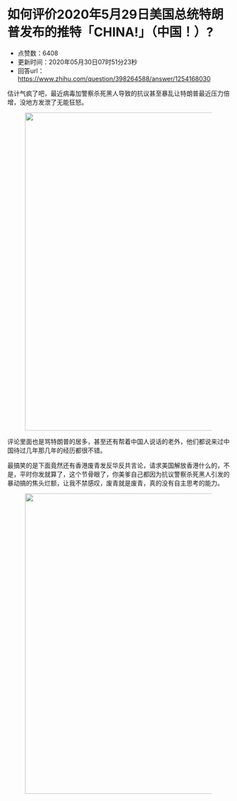 # 如何评价2020年5月29日美国总统特朗普发布的推特「CHINA!」（中国！）?
- 点赞数：6408
- 更新时间：2020年05月30日07时51分23秒
- 回答url：https://www.zhihu.com/question/398264588/answer/1254168030
<body>
 <p data-pid="O-3vfO6k">估计气疯了吧，最近病毒加警察杀死黑人导致的抗议甚至暴乱让特朗普最近压力倍增，没地方发泄了无能狂怒。</p>
 <figure data-size="normal">
  <img src="https://pica.zhimg.com/50/v2-18f4b121a5367f82526587a6f4b33ca4_720w.jpg?source=1940ef5c" data-rawwidth="720" data-rawheight="516" data-size="normal" data-original-token="v2-986a7e203652b38456d5278f067c8c5d" data-default-watermark-src="https://pica.zhimg.com/50/v2-046cc116100221d943267bd54e6cd750_720w.jpg?source=1940ef5c" class="origin_image zh-lightbox-thumb" width="720" data-original="https://pic1.zhimg.com/v2-18f4b121a5367f82526587a6f4b33ca4_r.jpg?source=1940ef5c">
 </figure>
 <p data-pid="NPaFONO2">评论里面也是骂特朗普的居多，甚至还有帮着中国人说话的老外，他们都说来过中国待过几年那几年的经历都很不错。</p>
 <p data-pid="Z4v8DiqX">最搞笑的是下面竟然还有香港废青发反华反共言论，请求美国解放香港什么的，不是，平时你发就算了，这个节骨眼了，你美爹自己都因为抗议警察杀死黑人引发的暴动搞的焦头烂额，让我不禁感叹，废青就是废青，真的没有自主思考的能力。</p>
 <figure data-size="normal">
  <img src="https://pica.zhimg.com/50/v2-c92c5262770f36966ab5585b05404adc_720w.jpg?source=1940ef5c" data-rawwidth="680" data-rawheight="581" data-size="normal" data-original-token="v2-74e13f548c57ebcc275d901ec3fa03a7" data-default-watermark-src="https://pica.zhimg.com/50/v2-a8ad118f394de8a15d227b2c93097f2b_720w.jpg?source=1940ef5c" class="origin_image zh-lightbox-thumb" width="680" data-original="https://picx.zhimg.com/v2-c92c5262770f36966ab5585b05404adc_r.jpg?source=1940ef5c">
 </figure>
 <p></p>
</body>